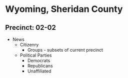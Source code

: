# Wyoming, Sheridan County
## Precinct: 02-02
- News
    - Citizenry
        - Groups - subsets of current precinct
    - Political Parties 
        -  Democrats
        -  Republicans
        -  Unaffiliated
